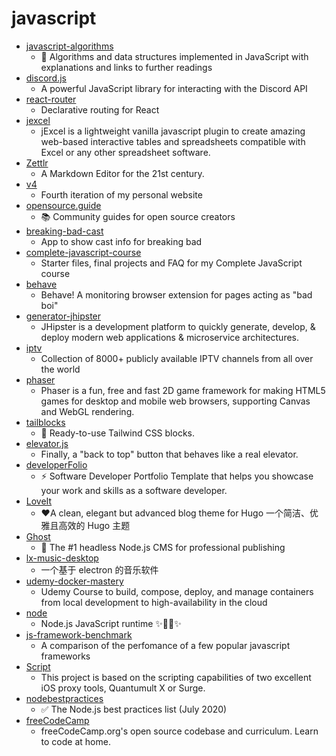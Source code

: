 # javascript
- [javascript-algorithms](https://github.com/trekhleb/javascript-algorithms)
  - 📝 Algorithms and data structures implemented in JavaScript with explanations and links to further readings
- [discord.js](https://github.com/discordjs/discord.js)
  - A powerful JavaScript library for interacting with the Discord API
- [react-router](https://github.com/ReactTraining/react-router)
  - Declarative routing for React
- [jexcel](https://github.com/paulhodel/jexcel)
  - jExcel is a lightweight vanilla javascript plugin to create amazing web-based interactive tables and spreadsheets compatible with Excel or any other spreadsheet software.
- [Zettlr](https://github.com/Zettlr/Zettlr)
  - A Markdown Editor for the 21st century.
- [v4](https://github.com/bchiang7/v4)
  - Fourth iteration of my personal website
- [opensource.guide](https://github.com/github/opensource.guide)
  - 📚 Community guides for open source creators
- [breaking-bad-cast](https://github.com/bradtraversy/breaking-bad-cast)
  - App to show cast info for breaking bad
- [complete-javascript-course](https://github.com/jonasschmedtmann/complete-javascript-course)
  - Starter files, final projects and FAQ for my Complete JavaScript course
- [behave](https://github.com/mindedsecurity/behave)
  - Behave! A monitoring browser extension for pages acting as "bad boi"
- [generator-jhipster](https://github.com/jhipster/generator-jhipster)
  - JHipster is a development platform to quickly generate, develop, & deploy modern web applications & microservice architectures.
- [iptv](https://github.com/iptv-org/iptv)
  - Collection of 8000+ publicly available IPTV channels from all over the world
- [phaser](https://github.com/photonstorm/phaser)
  - Phaser is a fun, free and fast 2D game framework for making HTML5 games for desktop and mobile web browsers, supporting Canvas and WebGL rendering.
- [tailblocks](https://github.com/mertJF/tailblocks)
  - 🎉 Ready-to-use Tailwind CSS blocks.
- [elevator.js](https://github.com/tholman/elevator.js)
  - Finally, a "back to top" button that behaves like a real elevator.
- [developerFolio](https://github.com/saadpasta/developerFolio)
  - ⚡️ Software Developer Portfolio Template that helps you showcase your work and skills as a software developer.
- [LoveIt](https://github.com/dillonzq/LoveIt)
  - ❤️A clean, elegant but advanced blog theme for Hugo 一个简洁、优雅且高效的 Hugo 主题
- [Ghost](https://github.com/TryGhost/Ghost)
  - 👻 The #1 headless Node.js CMS for professional publishing
- [lx-music-desktop](https://github.com/lyswhut/lx-music-desktop)
  - 一个基于 electron 的音乐软件
- [udemy-docker-mastery](https://github.com/BretFisher/udemy-docker-mastery)
  - Udemy Course to build, compose, deploy, and manage containers from local development to high-availability in the cloud
- [node](https://github.com/nodejs/node)
  - Node.js JavaScript runtime ✨🐢🚀✨
- [js-framework-benchmark](https://github.com/krausest/js-framework-benchmark)
  - A comparison of the perfomance of a few popular javascript frameworks
- [Script](https://github.com/NobyDa/Script)
  - This project is based on the scripting capabilities of two excellent iOS proxy tools, Quantumult X or Surge.
- [nodebestpractices](https://github.com/goldbergyoni/nodebestpractices)
  - ✅ The Node.js best practices list (July 2020)
- [freeCodeCamp](https://github.com/freeCodeCamp/freeCodeCamp)
  - freeCodeCamp.org's open source codebase and curriculum. Learn to code at home.
